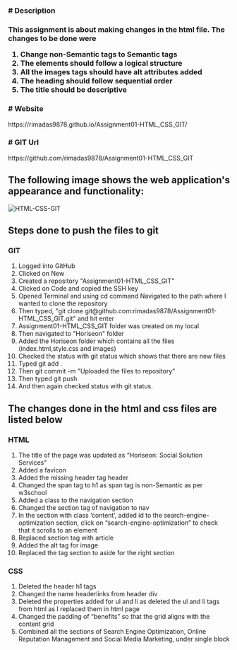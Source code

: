<h3># Description<h3>
<p>This assignment is about making changes in the html file. The changes to be done were</p>
<ol>
<li>Change non-Semantic tags to Semantic tags</li>
<li>The elements should follow a logical structure</li>
<li>All the images tags should have alt attributes added</li>
<li>The heading should follow sequential order</li>
<li>The title should be descriptive</li>
</ol>

<h3># Website</h3>
<p>https://rimadas9878.github.io/Assignment01-HTML_CSS_GIT/</p>

<h3># GIT Url</h3>
<p>https://github.com/rimadas9878/Assignment01-HTML_CSS_GIT</p>


<h2>The following image shows the web application's appearance and functionality:</h2>
<img src="./assets/images/01-HTML-CSS-GIT.png" alt="HTML-CSS-GIT"/>


<h2>Steps done to push the files to git</h2>
<h3>GIT</h3>
<ol>
<li>Logged into GitHub</li>
<li>Clicked on New</li>
<li>Created a repository "Assignment01-HTML_CSS_GIT"</li>
<li>Clicked on Code and copied the SSH key</li>
<li>Opened Terminal and using cd command Navigated to the path where I wanted to clone the repository</li>
<li>Then typed, "git clone git@github.com:rimadas9878/Assignment01-HTML_CSS_GIT.git" and hit enter</li>
<li>Assignment01-HTML_CSS_GIT folder was created on my local</li>
<li>Then navigated to "Horiseon" folder</li>
<li>Added the Horiseon folder which contains all the files (index.html,style.css and images)</li>
<li>Checked the status with git status which shows that there are new files</li>
<li>Typed git add .</li>
<li>Then git commit -m "Uploaded the files to repository"</li>
<li>Then typed git push </li>
<li>And then again checked status with git status.</li>
</ol>

<h2>The changes done in the html and css files are listed below</h2>
<h3>HTML</h3>
<ol>
<li>The title of the page was updated as “Horiseon: Social Solution Services”</li>
<li>Added a favicon</li>
<li>Added the missing header tag header</li>
<li>Changed the span tag to h1 as span tag is non-Semantic as per w3school</li>
<li>Added a class to the navigation section</li>
<li>Changed the section tag of navigation to nav</li>
<li>In the section with class ‘content’, added id to the search-engine-optimization section, click on “search-engine-optimization” to check that it scrolls to an element</li>
<li>Replaced section tag with article</li>
<li>Added the alt tag for image</li>
<li>Replaced the tag section to aside for the right section </li>
</ol>

<h3>CSS</h3>
<ol>
<li>Deleted the header h1 tags</li>
<li>Changed the name headerlinks from header div</li>
<li>Deleted the properties added for ul and li as deleted the ul and li tags from html as I replaced them in html page</li>
<li>Changed the padding of “benefits” so that the grid aligns with the content grid</li>
<li>Combined all the sections of Search Engine Optimization, Online Reputation Management and Social Media Marketing, under single block</li>
</ol>
